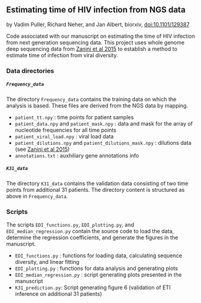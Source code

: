 ## Estimating time of HIV infection from NGS data
by Vadim Puller, Richard Neher, and Jan Albert, biorxiv, [doi:10.1101/129387](https://doi.org/10.1101/129387)

Code associated with our manuscript on estimating the time of HIV infection from next generation sequencing data.
This project uses whole genome deep sequencing data from [Zanini et al 2015](http://hiv.biozentrum.unibas.ch) to establish a method to estimate time of infection from viral diversity.

### Data directories
##### `Frequency_data`
The directory `Frequency_data` contains the training data on which the analysis is based.
These files are derived from the NGS data by mapping.

  * `patient_tt.npy` :   time points for patient samples
  * `patient_data.npy` and `patient_mask.npy` : data and mask for the array of nucleotide frequencies for all time points
  * `patient_viral_load.npy` :  viral load data
  * `patient_dilutions.npy` and `patient_dilutions_mask.npy` : dilutions data (see [Zanini et al 2015](http://hiv.biozentrum.unibas.ch))
  * `annotations.txt` : auxhiliary gene annotations info


##### `K31_data`
The directory `K31_data` contains the validation data consisting of two time points from additional 31 patients.
The directory content is structured as above in `Frequency_data`.


### Scripts
The scripts `EDI_functions.py`, `EDI_plotting.py`, and `EDI_median_regression.py` contain the source code to load the data, determine the regression coefficients,
and generate the figures in the manuscript.

  * `EDI_functions.py` : functions for loading data, calculating sequence diversity, and linear fitting
  * `EDI_plotting.py` : functions for data analysis and generating plots
  * `EDI_median_regression.py` : script generating plots presented in the manuscript
  * `K31_prediction.py`: Script generating figure 6 (validation of ETI inference on additional 31 patients)
